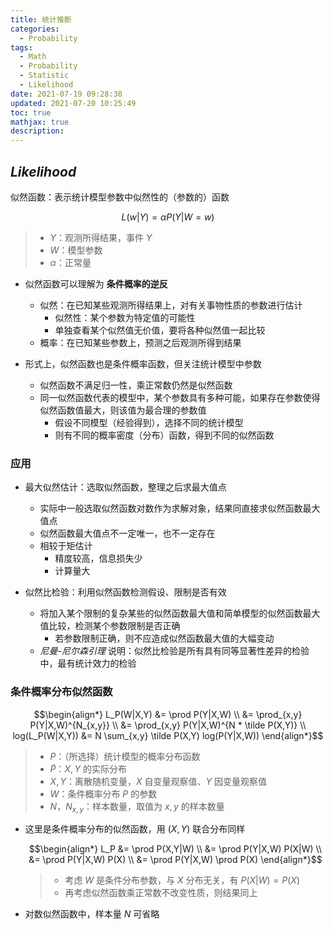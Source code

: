 ```yaml
---
title: 统计推断
categories:
  - Probability
tags:
  - Math
  - Probability
  - Statistic
  - Likelihood
date: 2021-07-19 09:28:38
updated: 2021-07-20 10:25:49
toc: true
mathjax: true
description: 
---
```


##	*Likelihood*

似然函数：表示统计模型参数中似然性的（参数的）函数

$$
L(w|Y) = \alpha P(Y|W=w)
$$

> - $Y$：观测所得结果，事件 $Y$
> - $W$：模型参数
> - $\alpha$：正常量

-	似然函数可以理解为 **条件概率的逆反**
	-	似然：在已知某些观测所得结果上，对有关事物性质的参数进行估计
		-	似然性：某个参数为特定值的可能性
		-	单独查看某个似然值无价值，要将各种似然值一起比较
	-	概率：在已知某些参数上，预测之后观测所得到结果

-	形式上，似然函数也是条件概率函数，但关注统计模型中参数
	-	似然函数不满足归一性，乘正常数仍然是似然函数
	-	同一似然函数代表的模型中，某个参数具有多种可能，如果存在参数使得似然函数值最大，则该值为最合理的参数值
		-	假设不同模型（经验得到），选择不同的统计模型
		-	则有不同的概率密度（分布）函数，得到不同的似然函数

###	应用

-	最大似然估计：选取似然函数，整理之后求最大值点
	-	实际中一般选取似然函数对数作为求解对象，结果同直接求似然函数最大值点
	-	似然函数最大值点不一定唯一，也不一定存在
	-	相较于矩估计
		-	精度较高，信息损失少
		-	计算量大

-	似然比检验：利用似然函数检测假设、限制是否有效
	-	将加入某个限制的复杂某些的似然函数最大值和简单模型的似然函数最大值比较，检测某个参数限制是否正确
		-	若参数限制正确，则不应造成似然函数最大值的大幅变动
	-	*尼曼-尼尔森引理* 说明：似然比检验是所有具有同等显著性差异的检验中，最有统计效力的检验

###	条件概率分布似然函数

$$\begin{align*}
L_P(W|X,Y) &= \prod P(Y|X,W) \\
&= \prod_{x,y} P(Y|X,W)^{N_{x,y}} \\
&= \prod_{x,y} P(Y|X,W)^{N * \tilde P(X,Y)} \\
log(L_P(W|X,Y)) &= N \sum_{x,y} \tilde P(X,Y) log(P(Y|X,W))
\end{align*}$$

> - $P$：（所选择）统计模型的概率分布函数
> - $\tilde P$：$X,Y$ 的实际分布
> - $X,Y$：离散随机变量，$X$ 自变量观察值、$Y$ 因变量观察值
> - $W$：条件概率分布 $P$ 的参数
> - $N$，$N_{x,y}$：样本数量，取值为 $x,y$ 的样本数量

-	这里是条件概率分布的似然函数，用 $(X,Y)$ 联合分布同样

	$$\begin{align*}
	L_P &= \prod P(X,Y|W) \\
	&= \prod P(Y|X,W) P(X|W) \\
	&= \prod P(Y|X,W) P(X) \\
	&= \prod P(Y|X,W) \prod P(X)
	\end{align*}$$

	> - 考虑 $W$ 是条件分布参数，与 $X$ 分布无关，有 $P(X|W) = P(X)$
	> - 再考虑似然函数乘正常数不改变性质，则结果同上

-	对数似然函数中，样本量 $N$ 可省略

